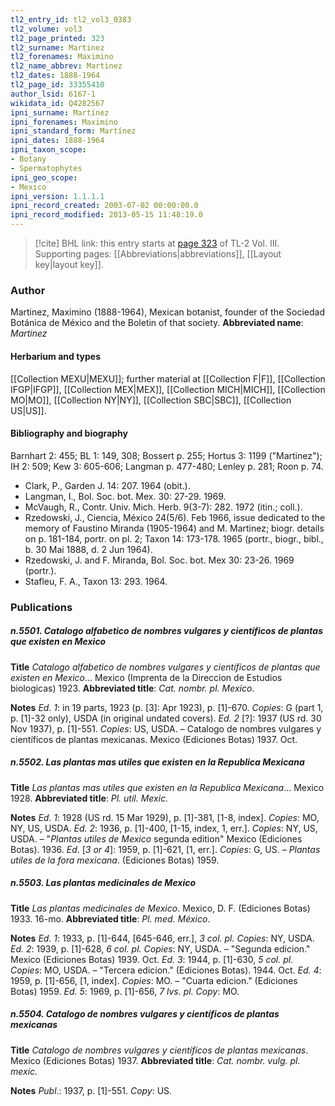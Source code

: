 ```yaml
---
tl2_entry_id: tl2_vol3_0383
tl2_volume: vol3
tl2_page_printed: 323
tl2_surname: Martinez
tl2_forenames: Maximino
tl2_name_abbrev: Martinez
tl2_dates: 1888-1964
tl2_page_id: 33355410
author_lsid: 6167-1
wikidata_id: Q4282567
ipni_surname: Martínez
ipni_forenames: Maximino
ipni_standard_form: Martínez
ipni_dates: 1888-1964
ipni_taxon_scope: 
- Botany
- Spermatophytes
ipni_geo_scope: 
- Mexico
ipni_version: 1.1.1.1
ipni_record_created: 2003-07-02 00:00:00.0
ipni_record_modified: 2013-05-15 11:48:19.0
---
```



> [!cite] BHL link: this entry starts at [page 323](https://www.biodiversitylibrary.org/page/33355410) of TL-2 Vol. III.
> Supporting pages: [[Abbreviations|abbreviations]], [[Layout key|layout key]].

### Author

Martinez, Maximino (1888-1964), Mexican botanist, founder of the Sociedad Botánica de México and the Boletin of that society. 
**Abbreviated name**: *Martinez*

#### Herbarium and types

[[Collection MEXU|MEXU]]; further material at [[Collection F|F]], [[Collection IFGP|IFGP]], [[Collection MEX|MEX]], [[Collection MICH|MICH]], [[Collection MO|MO]], [[Collection NY|NY]], [[Collection SBC|SBC]], [[Collection US|US]].

#### Bibliography and biography

Barnhart 2: 455; BL 1: 149, 308; Bossert p. 255; Hortus 3: 1199 ("Martinez"); IH 2: 509; Kew 3: 605-606; Langman p. 477-480; Lenley p. 281; Roon p. 74.
- Clark, P., Garden J. 14: 207. 1964 (obit.).
- Langman, I., Bol. Soc. bot. Mex. 30: 27-29. 1969.
- McVaugh, R., Contr. Univ. Mich. Herb. 9(3-7): 282. 1972 (itin.; coll.).
- Rzedowski, J., Ciencia, México 24(5/6). Feb 1966, issue dedicated to the memory of Faustino Miranda (1905-1964) and M. Martinez; biogr. details on p. 181-184, portr. on pl. 2; Taxon 14: 173-178. 1965 (portr., biogr., bibl., b. 30 Mai 1888, d. 2 Jun 1964).
- Rzedowski, J. and F. Miranda, Bol. Soc. bot. Mex 30: 23-26. 1969 (portr.).
- Stafleu, F. A., Taxon 13: 293. 1964.

### Publications

##### n.5501. Catalogo alfabetico de nombres vulgares y científicos de plantas que existen en Mexico

**Title**
*Catalogo alfabetico de nombres vulgares y científicos de plantas que existen en Mexico*... Mexico (Imprenta de la Direccion de Estudios biologicas) 1923.
**Abbreviated title**: *Cat. nombr. pl. Mexico*.

**Notes**
*Ed. 1*: in 19 parts, 1923 (p. \[3\]: Apr 1923), p. \[1\]-670. *Copies*: G (part 1, p. \[1\]-32 only), USDA (in original undated covers).
*Ed. 2* \[?\]: 1937 (US rd. 30 Nov 1937), p. \[1\]-551. *Copies*: US, USDA. – Catalogo de nombres vulgares y científicos de plantas mexicanas. Mexico (Ediciones Botas) 1937. Oct.

##### n.5502. Las plantas mas utiles que existen en la Republica Mexicana

**Title**
*Las plantas mas utiles que existen en la Republica Mexicana*... Mexico 1928.
**Abbreviated title**: *Pl. util. Mexic.*

**Notes**
*Ed. 1*: 1928 (US rd. 15 Mar 1929), p. \[1\]-381, \[1-8, index\]. *Copies*: MO, NY, US, USDA.
*Ed. 2*: 1936, p. \[1\]-400, \[1-15, index, 1, err.\]. *Copies*: NY, US, USDA. – "*Plantas utiles de Mexico* segunda edition" Mexico (Ediciones Botas). 1936.
*Ed*. \[*3 or 4*\]: 1959, p. \[1\]-621, \[1, err.\]. *Copies*: G, US. – *Plantas utiles de la fora mexicana*. (Ediciones Botas) 1959.

##### n.5503. Las plantas medicinales de Mexico

**Title**
*Las plantas medicinales de Mexico*. Mexico, D. F. (Ediciones Botas) 1933. 16-mo.
**Abbreviated title**: *Pl. med. México*.

**Notes**
*Ed. 1*: 1933, p. \[1\]-644, \[645-646, err.\], *3 col. pl. Copies*: NY, USDA.
*Ed. 2*: 1939, p. \[1\]-628, *6 col. pl. Copies*: NY, USDA. – "Segunda edicion." Mexico (Ediciones Botas) 1939. Oct.
*Ed. 3*: 1944, p. \[1\]-630, *5 col. pl. Copies*: MO, USDA. – "Tercera edicion." (Ediciones Botas). 1944. Oct.
*Ed. 4*: 1959, p. \[1\]-656, \[1, index\]. *Copies*: MO. – "Cuarta edicion." (Ediciones Botas) 1959.
*Ed. 5*: 1969, p. \[1\]-656, *7 lvs. pl. Copy*: MO.

##### n.5504. Catalogo de nombres vulgares y científicos de plantas mexicanas

**Title**
*Catalogo de nombres vulgares y científicos de plantas mexicanas*. Mexico (Ediciones Botas) 1937.
**Abbreviated title**: *Cat. nombr. vulg. pl. mexic.*

**Notes**
*Publ*.: 1937, p. \[1\]-551. *Copy*: US.

